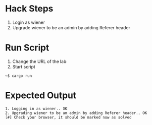 # Hack Steps

1. Login as wiener
2. Upgrade wiener to be an admin by adding Referer header

# Run Script

1. Change the URL of the lab
2. Start script

```
~$ cargo run
```

# Expected Output

```
1. Logging in as wiener.. OK
2. Upgrading wiener to be an admin by adding Referer header.. OK
[#] Check your browser, it should be marked now as solved
```
